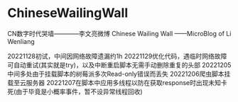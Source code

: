 # ChineseWailingWall
CN数字时代哭墙————李文亮微博
Chinese Wailing Wall ——MicroBlog of Li Wenliang


20221128初试，中间因网络故障遗漏约1h
20221129优化代码，遇临时网络故障可自动重试(其实就是try)，以及中断重启脚本无需手动删除重复的头部
20221205中间多处由于挂载脚本的树莓派多次Read-only错误而丢失
20221206爬虫脚本挂载至云服务器
20221207在脚本中应用多线程以防在获取response时出现未知卡死(由于毕竟是小概率事件，暂不设异常线程回收)
